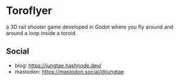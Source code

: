 # Toroflyer

a 3D rail shooter game developed in Godot where you fly around and around a loop inside a toroid. 

## Social
- blog: https://jungtae.hashnode.dev/
- mastodon: https://mastodon.social/@jungtae
